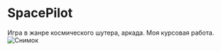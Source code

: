 # SpacePilot
Игра в жанре космического шутера, аркада. Моя курсовая работа.
![Снимок](https://github.com/taymurazzz/SpacePilot/assets/75258290/ebfbc8dc-16ef-4228-ab9c-57d8b96999b8)
